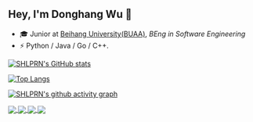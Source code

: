 ## Hey, I'm Donghang Wu 👋

- 🎓 Junior at [Beihang University(BUAA)](https://www.buaa.edu.cn), _BEng in Software Engineering_
- ⚡ Python / Java / Go / C++.

[![SHLPRN's GitHub stats](https://github-readme-stats-ten-gilt.vercel.app/api?username=shlprn&theme=tokyonight&show_icons=true&count_private=true)](https://github.com/shlprn)

[![Top Langs](https://github-readme-stats-ten-gilt.vercel.app/api/top-langs/?username=shlprn&card_width=500)](https://github.com/shlprn)

[![SHLPRN's github activity graph](https://github-readme-activity-graph.cyclic.app/graph?username=shlprn&theme=tokyo-night)](https://github.com/shlprn)

<a href="https://github.com/shlprn/forumProj">
  <img align="center" src="https://github-readme-stats-ten-gilt.vercel.app/api/pin/?username=shlprn&repo=forumProj&theme=tokyonight" />
</a>
<a href="https://github.com/shlprn/forumProj">
  <img align="center" src="https://github-readme-stats-ten-gilt.vercel.app/api/pin/?username=shlprn&repo=forumProj&theme=algolia" />
</a>
<a href="https://github.com/shlprn/forumProj">
  <img align="center" src="https://github-readme-stats-ten-gilt.vercel.app/api/pin/?username=shlprn&repo=forumProj&theme=prussian" />
</a>
<a href="https://github.com/shlprn/forumProj">
  <img align="center" src="https://github-readme-stats-ten-gilt.vercel.app/api/pin/?username=shlprn&repo=forumProj&theme=calm" />
</a>
